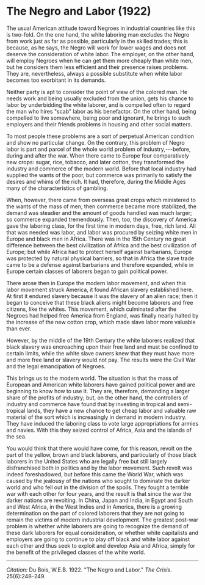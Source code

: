 <!--
title:   The Negro and Labor
author:  Du Bois, W.E.B.
journal: The Crisis
year:    1922   
volume:  25
issue:   6
pages:   248-249
-->

# The Negro and Labor (1922)

The usual American attitude toward Negroes in industrial countries like this is two-fold. On the one hand, the white laboring man excludes the Negro from work just as far as possible, particularly in the skilled trades; this is because, as he says, the Negro will work for lower wages and does not deserve the consideration of white labor. The employer, on the other hand, will employ Negroes when he can get them more cheaply than white men, but he considers them less efficient and their presence raises problems. They are, nevertheless, always a possible substitute when white labor becomes too exorbitant in its demands. 

Neither party is apt to consider the point of view of the colored man. He needs work and being usually excluded from the union, gets his chance to labor by underbidding the white laborer, and is compelled often to regard the man who hires "scab" labor as his benefactor. On the other hand, being compelled to live somewhere, being poor and ignorant, he brings to such employers and their friends problems in housing and other social matters. 

To most people these problems are a sort of perpetual American condition and show no particular change. On the contrary, this problem of Negro labor is part and parcel of the whole world problem of industry,---before, during and after the war. When there came to Europe four comparatively new crops: sugar, rice, tobacco, and later cotton, they transformed the industry and commerce of the modern world. Before that local industry had supplied the wants of the poor, but commerce was primarily to satisfy the desires and whims of the rich. It had, therefore, during the Middle Ages many of the characteristics of gambling. 

When, however, there came from overseas great crops which ministered to the wants of the mass of men, then commerce became more stabilized, the demand was steadier and the amount of goods handled was much larger; so commerce expanded tremendously. Then, too, the discovery of America gave the laboring class, for the first time in modern days, free, rich land. All that was needed was labor, and labor was procured by seizing white men in Europe and black men in Africa. There was in the 15th Century no great difference between the best civilization of Africa and the best civilization of Europe; but while Africa had to protect herself against barbarians, Europe was protected by natural physical barriers, so that in Africa the slave trade came to be a defense against barbarians and therefore expanded, while in Europe certain classes of laborers began to gain political power. 

There arose then in Europe the modern labor movement, and when this labor movement struck America, it found African slavery established here. At first it endured slavery because it was the slavery of an alien race; then it began to conceive that these black aliens might become laborers and free citizens, like the whites. This movement, which culminated after the Negroes had helped free America from England, was finally nearly halted by the increase of the new cotton crop, which made slave labor more valuable than ever. 

However, by the middle of the 19th Century the white laborers realized that black slavery was encroaching upon their free land and must be confined to certain limits, while the white slave owners knew that they must have more and more free land or slavery would not pay. The results were the Civil War and the legal emancipation of Negroes. 

This brings us to the modern world. The situation is that the mass of European and American white laborers have gained political power and are beginning to know how to use it. They are, therefore, demanding a larger share of the profits of industry; but, on the other hand, the controllers of industry and commerce have found that by investing in tropical and semi-tropical lands, they have a new chance to get cheap labor and valuable raw material of the sort which is increasingly in demand in modern industry. They have induced the laboring class to vote large appropriations for armies and navies. With this they seized control of Africa, Asia and the islands of the sea. 

You would think that there would have come, for this reason, revolt on the part of the yellow, brown and black laborers, and particularly of those black laborers in the United States who are legally free but still largely disfranchised both in politics and by the labor movement. Such revolt was indeed foreshadowed, but before this came the World War, which was caused by the jealousy of the nations who sought to dominate the darker world and who fell out in the division of the spoils. They fought a terrible war with each other for four years, and the result is that since the war the darker nations are revolting. In China, Japan and India, in Egypt and South and West Africa, in the West Indies and in America, there is a growing determination on the part of colored laborers that they are not going to remain the victims of modern industrial development. The greatest post-war problem is whether white laborers are going to recognize the demand of these dark laborers for equal consideration, or whether white capitalists and employers are going to continue to play off black and white labor against each other and thus seek to exploit and develop Asia and Africa, simply for the benefit of the privileged classes of the white world.

______________
*Citation:* Du Bois, W.E.B. 1922. "The Negro and Labor." *The Crisis*. 25(6):248&ndash;249.